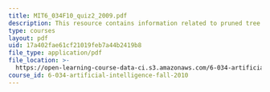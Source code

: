 ```yaml
---
title: MIT6_034F10_quiz2_2009.pdf
description: This resource contains information related to pruned tree.
type: courses
layout: pdf
uid: 17a402fae61cf21019feb7a44b2419b8
file_type: application/pdf
file_location: >-
  https://open-learning-course-data-ci.s3.amazonaws.com/6-034-artificial-intelligence-fall-2010/17a402fae61cf21019feb7a44b2419b8_MIT6_034F10_quiz2_2009.pdf
course_id: 6-034-artificial-intelligence-fall-2010
---
```

